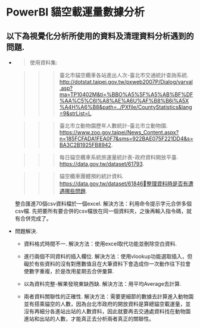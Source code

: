 # PowerBI 貓空載運量數據分析

## 以下為視覺化分析所使用的資料及清理資料分析遇到的問題. 

* >使用資料集:  
 
  >>>臺北市貓空纜車各站進出人次-臺北市交通統計查詢系統. 
  http://dotstat.taipei.gov.tw/pxweb2007P/Dialog/varval.asp?ma=TP10402M&ti=%BBO%A5%5F%A5%AB%BF%DF%AA%C5%C6l%A8%AE%A6U%AF%B8%B6i%A5X%A4H%A6%B8&path=../PXfile/CountyStatistics&lang=9&strList=L. 

   >>>臺北市立動物園歷年人數統計-臺北市立動物園. 
  https://www.zoo.gov.taipei/News_Content.aspx?n=185FCFADA1FEA0F7&sms=922BAE075F221DD4&s=BA3C2B1925FB8942. 

   >>>每日貓空纜車系統旅運量統計表-政府資料開放平臺. 
  https://data.gov.tw/dataset/61793. 

   >>>貓空纜車團體預約統計資料. 
  https://data.gov.tw/dataset/61846整理資料時是否有遭遇哪些問題. 

  整合匯進70個csv資料檔於一個excel. 
  解決方法：利用命令提示字元合併多個csv檔. 
  先把要所有要合併的csv檔放在同一個資料夾，之後再輸入指令碼，就有合併完成了。


* 問題解決. 

  * 資料格式時間不一. 
  解決方法：使用excel取代功能並刪除空白資料. 

  * 進行兩個不同資料的插入欄位. 
  解決方法：使用vlookup功能選取插入，但礙於有些資料的沒有對應數值且在大筆資料下會造成你一次動作往下拉會使數字重複，於是改用星期去合併彙算. 

  * 以為資料完整-解果發現東缺西缺. 
  解決方法：用平均Average去計算. 

  * 兩者資料關聯性的正確性. 
  解決方法：需要更細節的數據去計算進入動物園並有搭乘貓空的人數，因為台北市政府的開放資料是算總貓空載運量，並沒有再細分各進站出站的人數資料，因此就要再去交通處資料找在動物園進站和出站的人數，才能真正去分析兩者真正的關聯性。  
